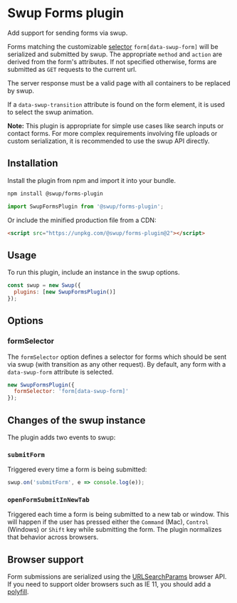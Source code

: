 # Swup Forms plugin

Add support for sending forms via swup.

Forms matching the customizable [selector](#formselector) `form[data-swup-form]`
will be serialized and submitted by swup. The appropriate `method` and `action`
are derived from the form's attributes. If not specified otherwise, forms are
submitted as `GET` requests to the current url.

The server response must be a valid page with all containers to be replaced by
swup.

If a `data-swup-transition` attribute is found on the form element, it is used
to select the swup animation.

**Note:** This plugin is appropriate for simple use cases like search inputs or
contact forms. For more complex requirements involving file uploads or custom
serialization, it is recommended to use the swup API directly.

## Installation

Install the plugin from npm and import it into your bundle.

```bash
npm install @swup/forms-plugin
```

```js
import SwupFormsPlugin from '@swup/forms-plugin';
```

Or include the minified production file from a CDN:

```html
<script src="https://unpkg.com/@swup/forms-plugin@2"></script>
```

## Usage

To run this plugin, include an instance in the swup options.

```javascript
const swup = new Swup({
  plugins: [new SwupFormsPlugin()]
});
```

## Options

### formSelector

The `formSelector` option defines a selector for forms which should be sent via
swup (with transition as any other request). By default, any form with a
`data-swup-form` attribute is selected.

```javascript
new SwupFormsPlugin({
  formSelector: 'form[data-swup-form]'
});
```

## Changes of the swup instance

The plugin adds two events to swup:

### `submitForm`

Triggered every time a form is being submitted:

```js
swup.on('submitForm', e => console.log(e));
```

### `openFormSubmitInNewTab`

Triggered each time a form is being submitted to a new tab or window. This will happen if the user has pressed either the `Command` (Mac), `Control` (Windows) or `Shift` key while submitting the form. The plugin normalizes that behavior across browsers.

## Browser support

Form submissions are serialized using the
[URLSearchParams](https://developer.mozilla.org/en-US/docs/Web/API/URLSearchParams)
browser API. If you need to support older browsers such as IE 11, you should add
a [polyfill](https://github.com/ungap/url-search-params).
